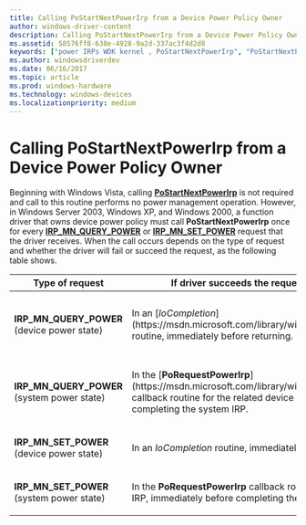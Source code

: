 ```yaml
---
title: Calling PoStartNextPowerIrp from a Device Power Policy Owner
author: windows-driver-content
description: Calling PoStartNextPowerIrp from a Device Power Policy Owner
ms.assetid: 58576ff8-638e-4928-9a2d-337ac3f4d2d8
keywords: ["power IRPs WDK kernel , PoStartNextPowerIrp", "PoStartNextPowerIrp", "device power policy WDK kernel"]
ms.author: windowsdriverdev
ms.date: 06/16/2017
ms.topic: article
ms.prod: windows-hardware
ms.technology: windows-devices
ms.localizationpriority: medium
---
```


# Calling PoStartNextPowerIrp from a Device Power Policy Owner





Beginning with Windows Vista, calling [**PoStartNextPowerIrp**](https://msdn.microsoft.com/library/windows/hardware/ff559776) is not required and call to this routine performs no power management operation. However, in Windows Server 2003, Windows XP, and Windows 2000, a function driver that owns device power policy must call **PoStartNextPowerIrp** once for every [**IRP\_MN\_QUERY\_POWER**](https://msdn.microsoft.com/library/windows/hardware/ff551699) or [**IRP\_MN\_SET\_POWER**](https://msdn.microsoft.com/library/windows/hardware/ff551744) request that the driver receives. When the call occurs depends on the type of request and whether the driver will fail or succeed the request, as the following table shows.

<table>
<colgroup>
<col width="33%" />
<col width="33%" />
<col width="33%" />
</colgroup>
<thead>
<tr class="header">
<th>Type of request</th>
<th>If driver succeeds the request, the call occurs:</th>
<th>If driver fails the request, the call occurs:</th>
</tr>
</thead>
<tbody>
<tr class="odd">
<td><p><strong>IRP_MN_QUERY_POWER</strong> (device power state)</p></td>
<td><p>In an [<em>IoCompletion</em>](https://msdn.microsoft.com/library/windows/hardware/ff548354) routine, immediately before returning.</p></td>
<td><p>In [<em>DispatchPower</em>](https://msdn.microsoft.com/library/windows/hardware/ff543354) routine, before calling [<strong>IoCompleteRequest</strong>](https://msdn.microsoft.com/library/windows/hardware/ff548343).</p></td>
</tr>
<tr class="even">
<td><p><strong>IRP_MN_QUERY_POWER</strong> (system power state)</p></td>
<td><p>In the [<strong>PoRequestPowerIrp</strong>](https://msdn.microsoft.com/library/windows/hardware/ff559734) callback routine for the related device IRP, immediately before completing the system IRP.</p></td>
<td><p>In <em>DispatchPower</em> routine, before calling <strong>IoCompleteRequest</strong>.</p></td>
</tr>
<tr class="odd">
<td><p><strong>IRP_MN_SET_POWER</strong> (device power state)</p></td>
<td><p>In an <em>IoCompletion</em> routine, immediately before returning.</p></td>
<td><p>Not allowed.</p></td>
</tr>
<tr class="even">
<td><p><strong>IRP_MN_SET_POWER</strong> (system power state)</p></td>
<td><p>In the <strong>PoRequestPowerIrp</strong> callback routine for the related device IRP, immediately before completing the system IRP.</p></td>
<td><p>Not allowed.</p></td>
</tr>
</tbody>
</table>

 

 

 




